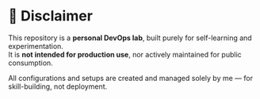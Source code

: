 # 📄 Disclaimer

This repository is a **personal DevOps lab**, built purely for self-learning and experimentation.  
It is **not intended for production use**, nor actively maintained for public consumption.

All configurations and setups are created and managed solely by me — for skill-building, not deployment.
